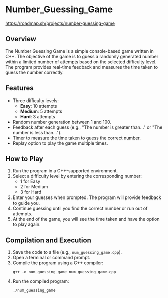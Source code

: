 # Number_Guessing_Game
https://roadmap.sh/projects/number-guessing-game

## Overview

The Number Guessing Game is a simple console-based game written in C++. The objective of the game is to guess a randomly generated number within a limited number of attempts based on the selected difficulty level. The program provides real-time feedback and measures the time taken to guess the number correctly.

## Features
- Three difficulty levels:
  - **Easy**: 10 attempts
  - **Medium**: 5 attempts
  - **Hard**: 3 attempts
- Random number generation between 1 and 100.
- Feedback after each guess (e.g., "The number is greater than..." or "The number is less than...").
- Timer to measure the time taken to guess the correct number.
- Replay option to play the game multiple times.

## How to Play
1. Run the program in a C++-supported environment.
2. Select a difficulty level by entering the corresponding number:
   - 1 for Easy
   - 2 for Medium
   - 3 for Hard
3. Enter your guesses when prompted. The program will provide feedback to guide you.
4. Continue guessing until you find the correct number or run out of attempts.
5. At the end of the game, you will see the time taken and have the option to play again.

## Compilation and Execution
1. Save the code to a file (e.g., `num_guessing_game.cpp`).
2. Open a terminal or command prompt.
3. Compile the program using a C++ compiler:
   ```
   g++ -o num_guessing_game num_guessing_game.cpp
   ```
4. Run the compiled program:
   ```
   ./num_guessing_game
   ```
